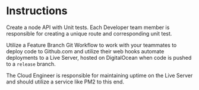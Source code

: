 # Instructions
Create a node API with Unit tests. Each Developer team member is responsible for creating a unique route and corresponding unit test.

Utilize a Feature Branch Git Workflow to work with your teammates to deploy code to Github.com and utilize their web hooks automate deployments to a Live Server, hosted on DigitalOcean when code is pushed to a `release` branch.

The Cloud Engineer is responsible for maintaining uptime on the Live Server and should utilize a service like PM2 to this end.
